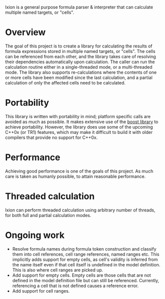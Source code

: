 Ixion is a general purpose formula parser & interpreter that can calculate multiple named targets, or "cells".

# Overview
The goal of this project is to create a library for calculating the results of formula expressions stored in multiple named targets, or "cells".  The cells can be referenced from each other, and the library takes care of resolving their dependencies automatically upon calculation.  The caller can run the calculation routine either in a single-threaded mode, or a multi-threaded mode.  The library also supports re-calculations where the contents of one or more cells have been modified since the last calculation, and a partial calculation of only the affected cells need to be calculated.

# Portability
This library is written with portability in mind; platform specific calls are avoided as much as possible.  It makes extensive use of the [boost library](http://boost.org) to achieve portability.  However, the library does use some of the upcoming C++0x (or TR1) features, which may make it difficult to build it with older compilers that provide no support for C++0x.

# Performance
Achieving good performance is one of the goals of this project.  As much care is taken as humanly possible, to attain reasonable performance.

# Threaded calculation
Ixion can perform threaded calculation using arbitrary number of threads, for both full and partial calculation modes.

# Ongoing work
* Resolve formula names during formula token construction and classify them into cell references, cell range references, named ranges etc.  This implicitly adds support for empty cells, as cell's validity is inferred from the name itself even if that cell itself is undefined in the model definition.  This is also where cell ranges are picked up.
* Add support for empty cells.  Empty cells are those cells that are not defined in the model definition file but can still be referenced.  Currently, referencing a cell that is not defined causes a reference error.
* Add support for cell ranges.
